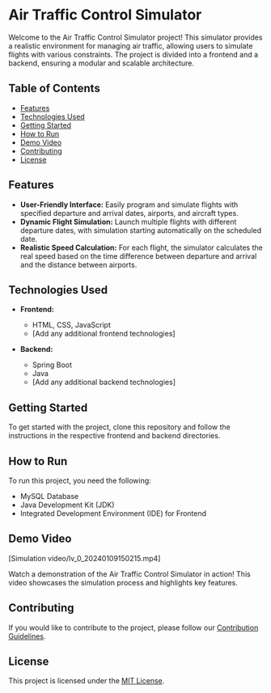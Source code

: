 # Air Traffic Control Simulator

Welcome to the Air Traffic Control Simulator project! This simulator provides a realistic environment for managing air traffic, allowing users to simulate flights with various constraints. The project is divided into a frontend and a backend, ensuring a modular and scalable architecture.

## Table of Contents
- [Features](#features)
- [Technologies Used](#technologies-used)
- [Getting Started](#getting-started)
- [How to Run](#how-to-run)
- [Demo Video](#demo-video)
- [Contributing](#contributing)
- [License](#license)

## Features
- **User-Friendly Interface:** Easily program and simulate flights with specified departure and arrival dates, airports, and aircraft types.
- **Dynamic Flight Simulation:** Launch multiple flights with different departure dates, with simulation starting automatically on the scheduled date.
- **Realistic Speed Calculation:** For each flight, the simulator calculates the real speed based on the time difference between departure and arrival and the distance between airports.

## Technologies Used
- **Frontend:**
  - HTML, CSS, JavaScript
  - [Add any additional frontend technologies]

- **Backend:**
  - Spring Boot
  - Java
  - [Add any additional backend technologies]

## Getting Started
To get started with the project, clone this repository and follow the instructions in the respective frontend and backend directories.

## How to Run
To run this project, you need the following:
- MySQL Database
- Java Development Kit (JDK)
- Integrated Development Environment (IDE) for Frontend

## Demo Video
[Simulation video/lv_0_20240109150215.mp4]

Watch a demonstration of the Air Traffic Control Simulator in action! This video showcases the simulation process and highlights key features.

## Contributing
If you would like to contribute to the project, please follow our [Contribution Guidelines](CONTRIBUTING.md).

## License
This project is licensed under the [MIT License](LICENSE.md).

